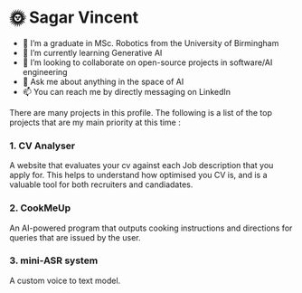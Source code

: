 # 🌞 Sagar Vincent


- 🔭 I’m a graduate in MSc. Robotics from the University of Birmingham
- 🌱 I’m currently learning Generative AI
- 👯 I’m looking to collaborate on open-source projects in software/AI engineering
- 💬 Ask me about anything in the space of AI
- 📫 You can reach me by directly messaging on LinkedIn

There are many projects in this profile. The following is a list of the top projects that are my main priority at this time :

### 1. CV Analyser

A website that evaluates your cv against each Job description that you apply for. This helps to understand how optimised you CV is, and is a valuable tool for both recruiters and candiadates.

### 2. CookMeUp

An AI-powered program that outputs cooking instructions and directions for queries that are issued by the user.

### 3. mini-ASR system

A custom voice to text model.








